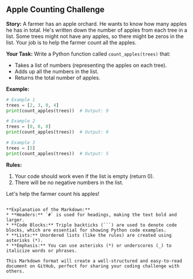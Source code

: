 ## Apple Counting Challenge

**Story:**
A farmer has an apple orchard. He wants to know how many apples he has in total. He's written down the number of apples from each tree in a list. Some trees might not have any apples, so there might be zeros in the list. Your job is to help the farmer count all the apples.

**Your Task:**
Write a Python function called `count_apples(trees)` that:
* Takes a list of numbers (representing the apples on each tree).
* Adds up all the numbers in the list.
* Returns the total number of apples.

**Example:**
```python
# Example 1
trees = [2, 3, 0, 4]
print(count_apples(trees))  # Output: 9

# Example 2
trees = [0, 0, 0]
print(count_apples(trees))  # Output: 0

# Example 3
trees = [5]
print(count_apples(trees))  # Output: 5
```

**Rules:**
1. Your code should work even if the list is empty (return 0).
2. There will be no negative numbers in the list.

Let's help the farmer count his apples! 
```

**Explanation of the Markdown:**
* **Headers:** `#` is used for headings, making the text bold and larger.
* **Code Blocks:** Triple backticks (```) are used to denote code blocks, which are essential for showing Python code examples.
* **Lists:** Unordered lists (like the rules) are created using asterisks (*).
* **Emphasis:** You can use asterisks (*) or underscores (_) to italicize words or phrases.

This Markdown format will create a well-structured and easy-to-read document on GitHub, perfect for sharing your coding challenge with others.
